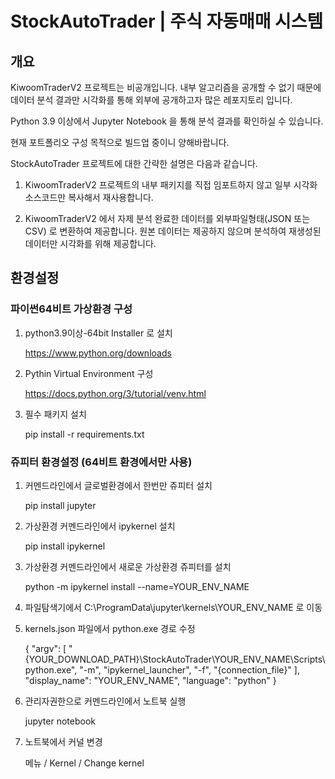 # StockAutoTrader | 주식 자동매매 시스템


<!-- ############################################################ -->
## 개요

KiwoomTraderV2 프로젝트는 비공개입니다. 내부 알고리즘을 공개할 수 없기 때문에 데이터 분석 결과만 시각화를 통해 외부에 공개하고자 많은 레포지토리 입니다.

Python 3.9 이상에서 Jupyter Notebook 을 통해 분석 결과를 확인하실 수 있습니다. 

현재 포트폴리오 구성 목적으로 빌드업 중이니 양해바랍니다.

StockAutoTrader 프로젝트에 대한 간략한 설명은 다음과 같습니다.

1. KiwoomTraderV2 프로젝트의 내부 패키지를 직접 임포트하지 않고 일부 시각화 소스코드만 복사해서 재사용합니다.

2. KiwoomTraderV2 에서 자제 분석 완료한 데이터를 외부파일형태(JSON 또는 CSV) 로 변환하여 제공합니다. 원본 데이터는 제공하지 않으며 분석하여 재생성된 데이터만 시각화를 위해 제공합니다.



<!-- ############################################################ -->
## 환경설정

### 파이썬64비트 가상환경 구성

1. python3.9이상-64bit Installer 로 설치

    https://www.python.org/downloads

2. Pythin Virtual Environment 구성

    https://docs.python.org/3/tutorial/venv.html

3. 필수 패키지 설치

    pip install -r requirements.txt




### 쥬피터 환경설정 (64비트 환경에서만 사용)

1. 커멘드라인에서 글로벌환경에서 한번만 쥬피터 설치

    pip install jupyter

2. 가상환경 커멘드라인에서 ipykernel 설치

    pip install ipykernel

3. 가상환경 커멘드라인에서 새로운 가상환경 쥬피터를 설치

    python -m ipykernel install --name=YOUR_ENV_NAME

4. 파일탐색기에서 C:\ProgramData\jupyter\kernels\YOUR_ENV_NAME 로 이동

5. kernels.json 파일에서  python.exe 경로 수정

    {
        "argv": [
            "{YOUR_DOWNLOAD_PATH}\\StockAutoTrader\\YOUR_ENV_NAME\\Scripts\\python.exe",
            "-m",
            "ipykernel_launcher",
            "-f",
            "{connection_file}"
        ],
        "display_name": "YOUR_ENV_NAME",
        "language": "python"
    }

6. 관리자권한으로 커멘드라인에서 노트북 실행

    jupyter notebook

7. 노트북에서 커널 변경

    메뉴 / Kernel / Change kernel